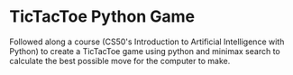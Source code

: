 # TicTacToe Python Game
Followed along a course (CS50's Introduction to Artificial Intelligence with Python) to create a TicTacToe game using python and minimax search to calculate the best possible move for the computer to make.
